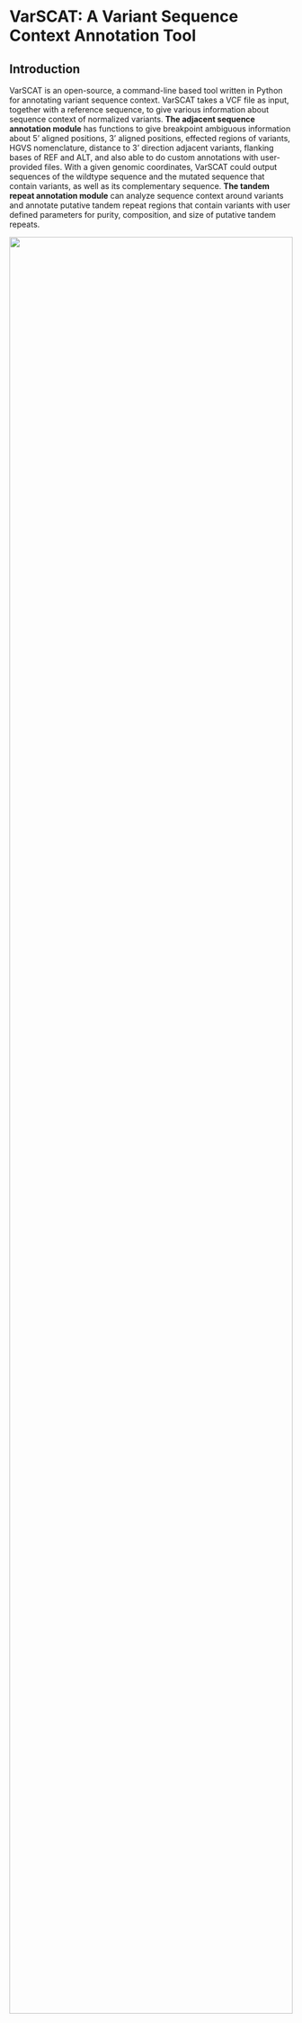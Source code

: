 # VarSCAT: A Variant Sequence Context Annotation Tool
## Introduction
VarSCAT is an open-source, a command-line based tool written in Python for annotating variant sequence context. VarSCAT takes a VCF file as input, together with a reference sequence, to give various information about sequence context of normalized variants. **The adjacent sequence annotation module** has functions to give breakpoint ambiguous information about 5’ aligned positions, 3’ aligned positions, effected regions of variants, HGVS nomenclature, distance to 3’ direction adjacent variants, flanking bases of REF and ALT, and also able to do custom annotations with user-provided files. With a given genomic coordinates, VarSCAT could output sequences of the wildtype sequence and the mutated sequence that contain variants, as well as its complementary sequence. **The tandem repeat annotation module** can analyze sequence context around variants and annotate putative tandem repeat regions that contain variants with user defined parameters for purity, composition, and size of putative tandem repeats.<br />
<p align="center">
<img src="image.png" style="width: 100%; height: 90%"/>
</p>

## Citation: 
#### Wang N, Khan S, Elo LL (2023) VarSCAT: A computational tool for sequence context annotations of genomic variants. PLoS Comput Biol 1 (8): e1010727. https://doi.org/10.1371/journal.pcbi.1010727<br />

## Install dependencies:
#### For conda:
`conda env create -f environment.yml`<br />
`conda activate VarSCAT`<br />
#### For others: 
`pip install -r requirements.txt`<br />
for pip install, bedtools and htslib should be installed manually. So we recommended install VarSCAT with conda.
#### Dependencies:
**Currently tested on CentOS 7.9 and ubuntu 20.04, Windows is not supported due to dependencies**<br />
**VarSCAT were tested with python 3.6.8 and the versions of dependencies are listed as follows**<br />
1. PyVCF3==1.0.2 (https://pypi.org/project/PyVCF3/) 
2. Biopython=1.76 (https://biopython.org/)
3. Pandas==1.1.5, lastest version on python3.6 (https://pandas.pydata.org/pandas-docs/version/1.1.5/)
4. pysam==0.18.0 (https://pysam.readthedocs.io/en/latest/index.html)
5. ordered-set==4.0.2, lastest version on python3.6 (https://pypi.org/project/ordered-set/4.0.2/)
6. pyfaidx==0.6.4, lastest version on python3.6 (https://pypi.org/project/pyfaidx/0.6.4/)
7. packaging==21.3 (This dependency is for pyfaidx to read bgzip compressed reference fasta.)
8. pybedtools==0.7.10 (http://daler.github.io/pybedtools/changes.html#changes-in-v0-7-10) 
9. bedtools==2.30.0 (https://github.com/arq5x/bedtools2/tree/v2.30.0)
10. htslib==1.9 (https://github.com/samtools/htslib/tree/1.9)<br />

## Usage:
### Notes
Because of dependency, the speed of reading bgzip reference fasta is slower than plain fasta. **The plain fasta is recommended** at the moment.<br />
The reference sequence file should be indexed with samtools (http://www.htslib.org/doc/samtools-faidx.html)<br />
The VCF file should be indexed if specific locations need to be analyzed (http://www.htslib.org/doc/tabix.html)<br />
### Examples with test files in data folder
**Output 5' align positions, 3' align positions, 3' edge positions, flanking bases of variants, HGVS nomenclature and distance to 3' variants**<br />
`python VarSCAT.py -A --LRP 1 --HGVS 1 --flank 1 --neighbor 1 --vcf ./data/test.vcf.gz --reference ./data/test.fa --output output`<br />
```
Chromosome      Position        REF     ALT     ID      SAMPLE  5'_aligned      3'_aligned      3'_edge ref_sequence    alt_sequence    HGVS    distance_3_nearest_Var(bp)
chr_test        22      G       A       .       0|1     22      22      22      CGT     CAT     chr_test:g.22G>A        3
chr_test        25      T       TA      .       0|1     25      26      26      TAT     TAAT    chr_test:g.26dup        3
chr_test        29      G       A       .       1|1     29      29      29      TGC     TAC     chr_test:g.29G>A        3
chr_test        32      G       A       .       1|1     32      32      32      AGT     AAT     chr_test:g.32G>A        4
chr_test        35      GTA     G       .       0|1     36      49      50      GTATATATATATATATC       G--TATATATATATATC       chr_test:g.37AT[6]      3
chr_test        53      C       G       .       1|1     53      53      53      ACG     AGG     chr_test:g.53C>G        3
chr_test        56      G       T       .       1|1     56      56      56      AGT     ATT     chr_test:g.56G>T        4
chr_test        59      CA      C       .       0|1     60      75      75      CAAAAAAAAAAAAAAAAG      C-AAAAAAAAAAAAAAAG      chr_test:g.75del        3
chr_test        78      T       C       .       0|1     78      78      78      GTA     GCA     chr_test:g.78T>C	
```
**Output the reference sequence, the mutated sequence and the reverse complement of mutated sequence for a specfici location**<br />
`python VarSCAT.py -A --mut_seq 1 --complement 1 --location chr_test:20-30 --vcf ./data/test.vcf.gz --reference ./data/test.fa --output output_location`<br />
```
>Ref_seq chr_test:20-30
ACGTATATTGC
>Mut_seq chr_test:20-30 SNV=2 INS=1 DEL=0
ACATATAATTAC
>Reverse_complement_Mut_seq .
GTAATTATATGT
```
**Parse variants for several locations in a bed file**<br />
`python VarSCAT.py -A --LRP 1 --HGVS 1 --flank 1 --neighbor 1 --annotation ./data/custom.bed --bed ./data/regions.bed --vcf ./data/test.vcf.gz --reference ./data/test.fa --output output_bed`<br />
```
Chromosome      Position        REF     ALT     ID      SAMPLE  5'_aligned      3'_aligned      3'_edge ref_sequence    alt_sequence    HGVS    distance_3_nearest_Var(bp)      Ann_loc        Ann_info
chr_test        22      G       A       .       0|1     22      22      22      CGT     CAT     chr_test:g.22G>A        3               
chr_test        25      T       TA      .       0|1     25      26      26      TAT     TAAT    chr_test:g.26dup        3       chr_test:25-38  anno_A
chr_test        29      G       A       .       1|1     29      29      29      TGC     TAC     chr_test:g.29G>A        24      chr_test:25-38  anno_A
chr_test        53      C       G       .       1|1     53      53      53      ACG     AGG     chr_test:g.53C>G        3       chr_test:53-65  anno_B
chr_test        56      G       T       .       1|1     56      56      56      AGT     ATT     chr_test:g.56G>T        4       chr_test:53-65  anno_B
chr_test        59      CA      C       .       0|1     60      75      75      CAAAAAAAAAAAAAAAAG      C-AAAAAAAAAAAAAAAG      chr_test:g.75del                chr_test:53-65  anno_B	
```
**Output flanking bases of variants and tandem repeat regions with default setting** <br />
`python VarSCAT.py -A --flank 1 -T --vcf ./data/test.vcf.gz --reference ./data/test.fa --output output_TR`<br />
```
Chromosome      Position        REF     ALT     ID      SAMPLE  ref_sequence    alt_sequence    Motifs  Copy_number     Size    Start   End     Repeat_Score    Alignment_Score Match%  Mismatch%       Gap%    Repeat_GC%      Copy_number_change
chr_test        22      G       A       .       0|1     CGT CAT                                                                                             
chr_test        25      T       TA      .       0|1     TAT     TAAT                                                                                            
chr_test        29      G       A       .       1|1     TGC     TAC                                                                                             
chr_test        32      G       A       .       1|1     AGT     AAT                                                                                             
chr_test        35      GTA     G       .       0|1     GTATATATATATATATC       G--TATATATATATATC       TA      7       2       36      49      7.0     14.0    100.0   0.0     0.0 0.0     -1
chr_test        53      C       G       .       1|1     ACG     AGG                                                                                             
chr_test        56      G       T       .       1|1     AGT     ATT                                                                                             
chr_test        59      CA      C       .       0|1     CAAAAAAAAAAAAAAAAG      C-AAAAAAAAAAAAAAAG      A       16      1       60      75      16.0    16.0    100.0   0.0     0.0 0.0     -1
chr_test        78      T       C       .       0|1     GTA     GCA 											
```
If two modules are used together, the commom parameters '--vcf','--reference','--location','--bed','--based' and '--output' should be only announced once. Results of two modules will be merged in one file. If no module is given, the output will be normalized variant list in txt format.<br />

### To get help page of VarSCAT: 
**Main:** `python VarSCAT.py -h`<br />
```
VarSCAT: Variant Sequence Context Annotation Tool (v1.1.0)
Help main:
-A,--Adjacent: adjacent sequence annotation module.
-T,--TR: tandem repeat annotation module.
-h,--help: help page. (-h, -A -h, -T -h)

Two modules can be used together or separate.
If two modules are used together, the commom parameters '--vcf','--reference','--location','--bed','--based' and '--output' should be only announced once. Results of two modules will be merged in one file. If no module is given, the output will be normalized variant list in txt format.
```
**Adjacent Sequence annotation module:** `python VarSCAT.py -A -h`<br />
```
Adjacent Sequence Annotation Module:
Required parameters:
--vcf: input VCF file. (The VCF file should be indexed if "--location" or "--bed" is activated, a tbi file of the VCF is required)
--reference: input reference sequencing file. (The reference sequence should be indexed, a fai file is required)
--based: 0-based or 1-based reference coordination. (default:1)
--output: prefix of output file.

Optional parameters:
--location: a genome location needs to be parsed. (format chrx:xxxx-xxxx)
--bed: a bed file contains genome locations need to be parsed.("choromosome", "start", "end" are required)
--LRP: output the 5' aligned (left-most) and 3' aligned (right most) coordinates and 3' edge positions of variants. (default=0, 0:false,1:true)
--HGVS: output the HGVS nomenclature (default=0, 0:false,1:true. Note: According to HGVS recommendation, the reference sequence can only be NCBI Reference Sequence,user should know the corresponding accession and version of the used reference)
--flank: output the flank bases of variants. (default=0, 0:false,1:true)
--neighbor: output the distance to 3' direction nearest variant. (default=0, 0:false,1:true)
--mut_seq: output the reference and mutated sequence based on variants. (default=0, 0:false,1:true. Note: valid with "--location")
--complement: output the reverse complement sequence of mutated sequence. (default=0, 0:false,1:true. Note: valid with "--mut_seq")
--annotation: annotate variants with custom files in bed format. ("choromosome", "start", "end" are required. Additional information can be provided and annotated. Multiple bed files can be used, "--annotation custom.bed,custom2.bed". Note: valid with "--location" or "--bed")

-h,--help: help page.
```
**Tandam repeat annotation module:** `python VarSCAT.py -T -h`<br />
```
Tandem Repeat Annotation Module:
Required parameters:
--vcf: input VCF file. (The VCF file should be indexed if "--location" or "--bed" is activated, a tbi file of the VCF is required)
--reference: input reference sequencing file. (The reference sequence should be indexed, a fai file is required)
--based: 0-based or 1-based reference coordination. (default:1)
--output: prefix of output file.

Optional parameters:
--location: a genome location needs to be parsed. (format chrx:xxxx-xxxx)
--bed: a bed file contains genome locations need to be parsed.(Three columns: choromosome, start, end)

Advanced parameters:
--min_unit: the minimun size of tandem repeat motifs. (default=1)
--max_unit: the maximum size of tandem repeat motifs. (default=6, larger size will increase the running time)
--min_time: the minimun copy number to call a tandem repeat region. (default=4) 
--match: the match score for motifs aligned with a potential tandem repeat region. (default=1)
--mismatch: the mismatch score for motifs aligned with a potential tandem repeat region. (default=-1)
--gap: the gap penalty for for motifs aligned with a potential tandem repeat region. (default=-2)
--similarity: the minimum similarity between potential repeat units. (default=100, means 100% similarity)
--gap_tolerate: the maximum tolerated gap size (bp) between potential repeat units. (default=0, set -1 for maximum gap of motif size)
--min_score: the minimum alignment sum score for a tandem repeat region. (default=10, set according "--match","--mismatch","--gap")
--min_match_per: the minimum match percentage for a tandem repeat region. (default=100, means 100% of matches)

-h,--help: help page.
```

